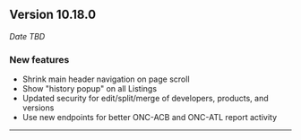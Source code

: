
## Version 10.18.0
_Date TBD_

### New features
* Shrink main header navigation on page scroll
* Show "history popup" on all Listings
* Updated security for edit/split/merge of developers, products, and versions
* Use new endpoints for better ONC-ACB and ONC-ATL report activity

---
